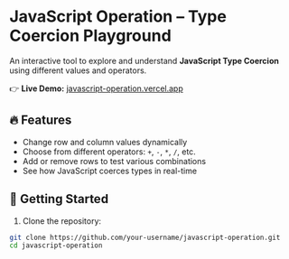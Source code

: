 # JavaScript Operation – Type Coercion Playground

An interactive tool to explore and understand **JavaScript Type Coercion** using different values and operators.

👉 **Live Demo:** [javascript-operation.vercel.app](https://javascript-operation.vercel.app)

## 🔥 Features

- Change row and column values dynamically
- Choose from different operators: `+`, `-`, `*`, `/`, etc.
- Add or remove rows to test various combinations
- See how JavaScript coerces types in real-time

## 🚀 Getting Started

1. Clone the repository:

```bash
git clone https://github.com/your-username/javascript-operation.git
cd javascript-operation
